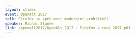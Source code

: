 ```yaml
---
layout: slides
event: OpenAlt 2017
talk: Firefox je zpět mezi moderními prohlížeči
speaker: Michal Stanke
link: /openalt2017/OpenAlt 2017 - Firefox v roce 2017.pdf
---
```


